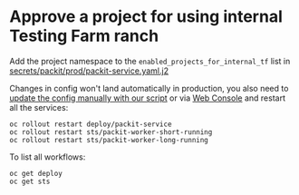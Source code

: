 # Approve a project for using internal Testing Farm ranch

Add the project namespace to the `enabled_projects_for_internal_tf` list in [secrets/packit/prod/packit-service.yaml.j2](https://github.com/packit/deployment/blob/main/secrets/packit/prod/packit-service.yaml.j2)

Changes in config won't land automatically in production, you also need to [update the config manually with our script](https://github.com/packit/deployment/tree/main/secrets#update-secrets-in-openshift) or via [Web Console](https://console-openshift-console.apps.auto-prod.gi0n.p1.openshiftapps.com/k8s/ns/packit-prod/secrets/packit-config) and restart all the services:

    oc rollout restart deploy/packit-service
    oc rollout restart sts/packit-worker-short-running
    oc rollout restart sts/packit-worker-long-running

To list all workflows:

    oc get deploy
    oc get sts
